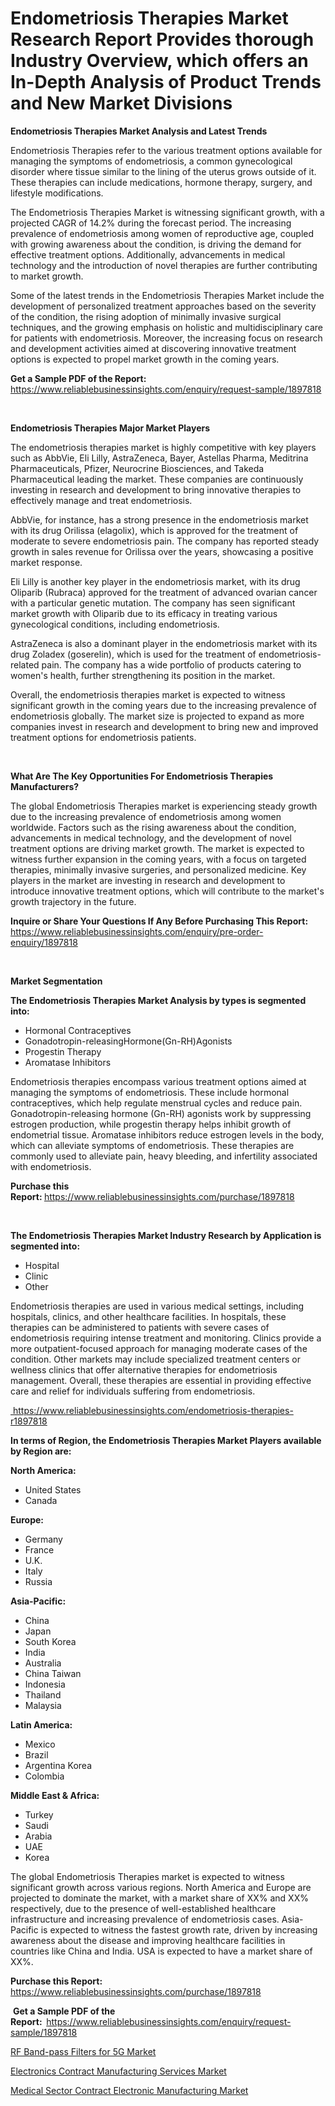 <p><h1>Endometriosis Therapies Market Research Report Provides thorough Industry Overview, which offers an In-Depth Analysis of Product Trends and New Market Divisions</h1></p><p><strong>Endometriosis Therapies Market Analysis and Latest Trends</strong></p>
<p><p>Endometriosis Therapies refer to the various treatment options available for managing the symptoms of endometriosis, a common gynecological disorder where tissue similar to the lining of the uterus grows outside of it. These therapies can include medications, hormone therapy, surgery, and lifestyle modifications.</p><p>The Endometriosis Therapies Market is witnessing significant growth, with a projected CAGR of 14.2% during the forecast period. The increasing prevalence of endometriosis among women of reproductive age, coupled with growing awareness about the condition, is driving the demand for effective treatment options. Additionally, advancements in medical technology and the introduction of novel therapies are further contributing to market growth.</p><p>Some of the latest trends in the Endometriosis Therapies Market include the development of personalized treatment approaches based on the severity of the condition, the rising adoption of minimally invasive surgical techniques, and the growing emphasis on holistic and multidisciplinary care for patients with endometriosis. Moreover, the increasing focus on research and development activities aimed at discovering innovative treatment options is expected to propel market growth in the coming years.</p></p>
<p><strong>Get a Sample PDF of the Report:&nbsp;</strong> <a href="https://www.reliablebusinessinsights.com/enquiry/request-sample/1897818">https://www.reliablebusinessinsights.com/enquiry/request-sample/1897818</a></p>
<p>&nbsp;</p>
<p><strong>Endometriosis Therapies Major Market Players</strong></p>
<p><p>The endometriosis therapies market is highly competitive with key players such as AbbVie, Eli Lilly, AstraZeneca, Bayer, Astellas Pharma, Meditrina Pharmaceuticals, Pfizer, Neurocrine Biosciences, and Takeda Pharmaceutical leading the market. These companies are continuously investing in research and development to bring innovative therapies to effectively manage and treat endometriosis.</p><p>AbbVie, for instance, has a strong presence in the endometriosis market with its drug Orilissa (elagolix), which is approved for the treatment of moderate to severe endometriosis pain. The company has reported steady growth in sales revenue for Orilissa over the years, showcasing a positive market response.</p><p>Eli Lilly is another key player in the endometriosis market, with its drug Oliparib (Rubraca) approved for the treatment of advanced ovarian cancer with a particular genetic mutation. The company has seen significant market growth with Oliparib due to its efficacy in treating various gynecological conditions, including endometriosis.</p><p>AstraZeneca is also a dominant player in the endometriosis market with its drug Zoladex (goserelin), which is used for the treatment of endometriosis-related pain. The company has a wide portfolio of products catering to women's health, further strengthening its position in the market.</p><p>Overall, the endometriosis therapies market is expected to witness significant growth in the coming years due to the increasing prevalence of endometriosis globally. The market size is projected to expand as more companies invest in research and development to bring new and improved treatment options for endometriosis patients.</p></p>
<p>&nbsp;</p>
<p><strong>What Are The Key Opportunities For Endometriosis Therapies Manufacturers?</strong></p>
<p><p>The global Endometriosis Therapies market is experiencing steady growth due to the increasing prevalence of endometriosis among women worldwide. Factors such as the rising awareness about the condition, advancements in medical technology, and the development of novel treatment options are driving market growth. The market is expected to witness further expansion in the coming years, with a focus on targeted therapies, minimally invasive surgeries, and personalized medicine. Key players in the market are investing in research and development to introduce innovative treatment options, which will contribute to the market's growth trajectory in the future.</p></p>
<p><strong>Inquire or Share Your Questions If Any Before Purchasing This Report:</strong> <a href="https://www.reliablebusinessinsights.com/enquiry/pre-order-enquiry/1897818">https://www.reliablebusinessinsights.com/enquiry/pre-order-enquiry/1897818</a></p>
<p>&nbsp;</p>
<p><strong>Market Segmentation</strong></p>
<p><strong>The Endometriosis Therapies Market Analysis by types is segmented into:</strong></p>
<p><ul><li>Hormonal Contraceptives</li><li>Gonadotropin-releasingHormone(Gn-RH)Agonists</li><li>Progestin Therapy</li><li>Aromatase Inhibitors</li></ul></p>
<p><p>Endometriosis therapies encompass various treatment options aimed at managing the symptoms of endometriosis. These include hormonal contraceptives, which help regulate menstrual cycles and reduce pain. Gonadotropin-releasing hormone (Gn-RH) agonists work by suppressing estrogen production, while progestin therapy helps inhibit growth of endometrial tissue. Aromatase inhibitors reduce estrogen levels in the body, which can alleviate symptoms of endometriosis. These therapies are commonly used to alleviate pain, heavy bleeding, and infertility associated with endometriosis.</p></p>
<p><strong>Purchase this Report:&nbsp;</strong><a href="https://www.reliablebusinessinsights.com/purchase/1897818">https://www.reliablebusinessinsights.com/purchase/1897818</a></p>
<p>&nbsp;</p>
<p><strong>The Endometriosis Therapies Market Industry Research by Application is segmented into:</strong></p>
<p><ul><li>Hospital</li><li>Clinic</li><li>Other</li></ul></p>
<p><p>Endometriosis therapies are used in various medical settings, including hospitals, clinics, and other healthcare facilities. In hospitals, these therapies can be administered to patients with severe cases of endometriosis requiring intense treatment and monitoring. Clinics provide a more outpatient-focused approach for managing moderate cases of the condition. Other markets may include specialized treatment centers or wellness clinics that offer alternative therapies for endometriosis management. Overall, these therapies are essential in providing effective care and relief for individuals suffering from endometriosis.</p></p>
<p><a href="https://www.reliablebusinessinsights.com/endometriosis-therapies-r1897818">&nbsp;https://www.reliablebusinessinsights.com/endometriosis-therapies-r1897818</a></p>
<p><strong>In terms of Region, the Endometriosis Therapies Market Players available by Region are:</strong></p>
<p>
    <p> <strong> North America: </strong>
        <ul>
            <li>United States</li>
            <li>Canada</li>
        </ul>
        </p> 
    <p> <strong> Europe: </strong>
        <ul>
            <li>Germany</li>
            <li>France</li>
            <li>U.K.</li>
            <li>Italy</li>
            <li>Russia</li>
        </ul>
        </p> 
    <p> <strong> Asia-Pacific: </strong>
        <ul>
            <li>China</li>
            <li>Japan</li>
            <li>South Korea</li>
            <li>India</li>
            <li>Australia</li>
            <li>China Taiwan</li>
            <li>Indonesia</li>
            <li>Thailand</li>
            <li>Malaysia</li>
        </ul>
        </p> 
    <p> <strong> Latin America: </strong>
        <ul>
            <li>Mexico</li>
            <li>Brazil</li>
            <li>Argentina Korea</li>
            <li>Colombia</li>
        </ul>
        </p> 
    <p> <strong> Middle East & Africa: </strong>
        <ul>
            <li>Turkey</li>
            <li>Saudi</li>
            <li>Arabia</li>
            <li>UAE</li>
            <li>Korea</li>
        </ul>
    </p>
    </p>
<p><p>The global Endometriosis Therapies market is expected to witness significant growth across various regions. North America and Europe are projected to dominate the market, with a market share of XX% and XX% respectively, due to the presence of well-established healthcare infrastructure and increasing prevalence of endometriosis cases. Asia-Pacific is expected to witness the fastest growth rate, driven by increasing awareness about the disease and improving healthcare facilities in countries like China and India. USA is expected to have a market share of XX%.</p></p>
<p><strong>Purchase this Report: </strong><a href="https://www.reliablebusinessinsights.com/purchase/1897818">https://www.reliablebusinessinsights.com/purchase/1897818</a></p>
<p>&nbsp;<strong>Get a Sample PDF of the Report:&nbsp;&nbsp;</strong><a href="https://www.reliablebusinessinsights.com/enquiry/request-sample/1897818">https://www.reliablebusinessinsights.com/enquiry/request-sample/1897818</a></p>
<p><strong></strong></p>
<p><p><a href="https://github.com/RoccoManning/Market-Research-Report-List-6/blob/main/rf-band-pass-filters-for-5g-market.md">RF Band-pass Filters for 5G Market</a></p><p><a href="https://github.com/ranaacryptoaddmin/Market-Research-Report-List-1/blob/main/electronics-contract-manufacturing-services-market.md">Electronics Contract Manufacturing Services Market</a></p><p><a href="https://github.com/jadenRaynor/Market-Research-Report-List-1/blob/main/medical-sector-contract-electronic-manufacturing-market.md">Medical Sector Contract Electronic Manufacturing Market</a></p></p>